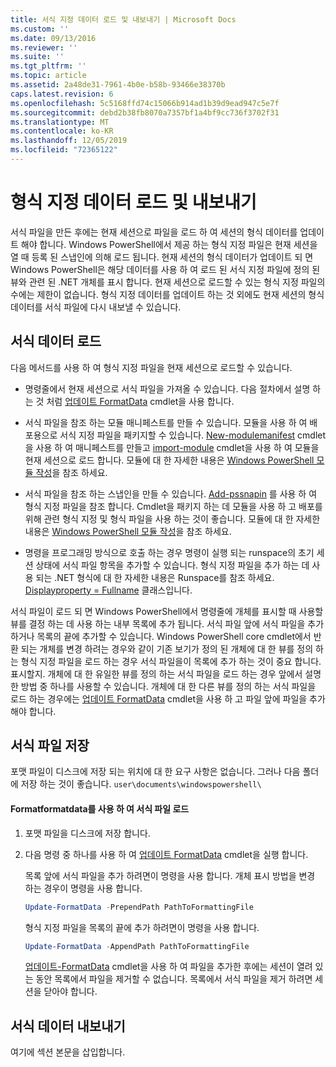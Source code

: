 ```yaml
---
title: 서식 지정 데이터 로드 및 내보내기 | Microsoft Docs
ms.custom: ''
ms.date: 09/13/2016
ms.reviewer: ''
ms.suite: ''
ms.tgt_pltfrm: ''
ms.topic: article
ms.assetid: 2a48de31-7961-4b0e-b58b-93466e38370b
caps.latest.revision: 6
ms.openlocfilehash: 5c5168ffd74c15066b914ad1b39d9ead947c5e7f
ms.sourcegitcommit: debd2b38fb8070a7357bf1a4bf9cc736f3702f31
ms.translationtype: MT
ms.contentlocale: ko-KR
ms.lasthandoff: 12/05/2019
ms.locfileid: "72365122"
---
```

# <a name="loading-and-exporting-formatting-data"></a>형식 지정 데이터 로드 및 내보내기

서식 파일을 만든 후에는 현재 세션으로 파일을 로드 하 여 세션의 형식 데이터를 업데이트 해야 합니다. Windows PowerShell에서 제공 하는 형식 지정 파일은 현재 세션을 열 때 등록 된 스냅인에 의해 로드 됩니다. 현재 세션의 형식 데이터가 업데이트 되 면 Windows PowerShell은 해당 데이터를 사용 하 여 로드 된 서식 지정 파일에 정의 된 뷰와 관련 된 .NET 개체를 표시 합니다. 현재 세션으로 로드할 수 있는 형식 지정 파일의 수에는 제한이 없습니다. 형식 지정 데이터를 업데이트 하는 것 외에도 현재 세션의 형식 데이터를 서식 파일에 다시 내보낼 수 있습니다.

## <a name="loading-format-data"></a>서식 데이터 로드

다음 메서드를 사용 하 여 형식 지정 파일을 현재 세션으로 로드할 수 있습니다.

- 명령줄에서 현재 세션으로 서식 파일을 가져올 수 있습니다. 다음 절차에서 설명 하는 것 처럼 [업데이트 FormatData](/powershell/module/Microsoft.PowerShell.Utility/Update-FormatData) cmdlet을 사용 합니다.

- 서식 파일을 참조 하는 모듈 매니페스트를 만들 수 있습니다. 모듈을 사용 하 여 배포용으로 서식 지정 파일을 패키지할 수 있습니다. [New-modulemanifest](/powershell/module/Microsoft.PowerShell.Core/New-ModuleManifest) cmdlet을 사용 하 여 매니페스트를 만들고 [import-module](/powershell/module/Microsoft.PowerShell.Core/Import-Module) cmdlet을 사용 하 여 모듈을 현재 세션으로 로드 합니다. 모듈에 대 한 자세한 내용은 [Windows PowerShell 모듈 작성](../module/writing-a-windows-powershell-module.md)을 참조 하세요.

- 서식 파일을 참조 하는 스냅인을 만들 수 있습니다. [Add-pssnapin](/dotnet/api/System.Management.Automation.PSSnapIn.Formats) 를 사용 하 여 형식 지정 파일을 참조 합니다. Cmdlet을 패키지 하는 데 모듈을 사용 하 고 배포를 위해 관련 형식 지정 및 형식 파일을 사용 하는 것이 좋습니다. 모듈에 대 한 자세한 내용은 [Windows PowerShell 모듈 작성](../module/writing-a-windows-powershell-module.md)을 참조 하세요.

- 명령을 프로그래밍 방식으로 호출 하는 경우 명령이 실행 되는 runspace의 초기 세션 상태에 서식 파일 항목을 추가할 수 있습니다. 형식 지정 파일을 추가 하는 데 사용 되는 .NET 형식에 대 한 자세한 내용은 Runspace를 참조 하세요. [ Displayproperty = Fullname](/dotnet/api/System.Management.Automation.Runspaces.SessionStateFormatEntry) 클래스입니다.

서식 파일이 로드 되 면 Windows PowerShell에서 명령줄에 개체를 표시할 때 사용할 뷰를 결정 하는 데 사용 하는 내부 목록에 추가 됩니다. 서식 파일 앞에 서식 파일을 추가 하거나 목록의 끝에 추가할 수 있습니다. Windows PowerShell core cmdlet에서 반환 되는 개체를 변경 하려는 경우와 같이 기존 보기가 정의 된 개체에 대 한 뷰를 정의 하는 형식 지정 파일을 로드 하는 경우 서식 파일을이 목록에 추가 하는 것이 중요 합니다.  표시할지. 개체에 대 한 유일한 뷰를 정의 하는 서식 파일을 로드 하는 경우 앞에서 설명한 방법 중 하나를 사용할 수 있습니다.  개체에 대 한 다른 뷰를 정의 하는 서식 파일을 로드 하는 경우에는 [업데이트 FormatData](/powershell/module/Microsoft.PowerShell.Utility/Update-FormatData) cmdlet을 사용 하 고 파일 앞에 파일을 추가 해야 합니다.

## <a name="storing-your-formatting-file"></a>서식 파일 저장

포맷 파일이 디스크에 저장 되는 위치에 대 한 요구 사항은 없습니다. 그러나 다음 폴더에 저장 하는 것이 좋습니다. `user\documents\windowspowershell\`

#### <a name="loading-a-format-file-using-import-formatdata"></a>Formatformatdata를 사용 하 여 서식 파일 로드

1. 포맷 파일을 디스크에 저장 합니다.

2. 다음 명령 중 하나를 사용 하 여 [업데이트 FormatData](/powershell/module/Microsoft.PowerShell.Utility/Update-FormatData) cmdlet을 실행 합니다.

   목록 앞에 서식 파일을 추가 하려면이 명령을 사용 합니다. 개체 표시 방법을 변경 하는 경우이 명령을 사용 합니다.

   ```powershell
   Update-FormatData -PrependPath PathToFormattingFile
   ```

   형식 지정 파일을 목록의 끝에 추가 하려면이 명령을 사용 합니다.

   ```powershell
   Update-FormatData -AppendPath PathToFormattingFile
   ```

   [업데이트-FormatData](/powershell/module/Microsoft.PowerShell.Utility/Update-FormatData) cmdlet을 사용 하 여 파일을 추가한 후에는 세션이 열려 있는 동안 목록에서 파일을 제거할 수 없습니다. 목록에서 서식 파일을 제거 하려면 세션을 닫아야 합니다.

## <a name="exporting-format-data"></a>서식 데이터 내보내기

여기에 섹션 본문을 삽입합니다.
